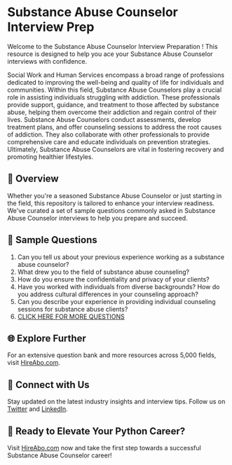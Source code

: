 # Substance Abuse Counselor Interview Prep

Welcome to the Substance Abuse Counselor Interview Preparation ! This resource is designed to help you ace your Substance Abuse Counselor interviews with confidence.

Social Work and Human Services encompass a broad range of professions dedicated to improving the well-being and quality of life for individuals and communities. Within this field, Substance Abuse Counselors play a crucial role in assisting individuals struggling with addiction. These professionals provide support, guidance, and treatment to those affected by substance abuse, helping them overcome their addiction and regain control of their lives. Substance Abuse Counselors conduct assessments, develop treatment plans, and offer counseling sessions to address the root causes of addiction. They also collaborate with other professionals to provide comprehensive care and educate individuals on prevention strategies. Ultimately, Substance Abuse Counselors are vital in fostering recovery and promoting healthier lifestyles.

## 🚀 Overview

Whether you're a seasoned Substance Abuse Counselor or just starting in the field, this repository is tailored to enhance your interview readiness. We've curated a set of sample questions commonly asked in Substance Abuse Counselor interviews to help you prepare and succeed.

## 📝 Sample Questions

1. Can you tell us about your previous experience working as a substance abuse counselor?
2. What drew you to the field of substance abuse counseling?
3. How do you ensure the confidentiality and privacy of your clients?
4. Have you worked with individuals from diverse backgrounds? How do you address cultural differences in your counseling approach?
5. Can you describe your experience in providing individual counseling sessions for substance abuse clients?
6. [CLICK HERE FOR MORE QUESTIONS](https://hireabo.com/job/13_1_5/Substance%20Abuse%20Counselor)

## 🌐 Explore Further

For an extensive question bank and more resources across 5,000 fields, visit [HireAbo.com](https://www.hireabo.com).

## 📱 Connect with Us

Stay updated on the latest industry insights and interview tips. Follow us on [Twitter](https://twitter.com/hireabo) and [LinkedIn](https://www.linkedin.com/in/hire-abo-3609972a8/).

## 🚀 Ready to Elevate Your Python Career?

Visit [HireAbo.com](https://www.hireabo.com) now and take the first step towards a successful Substance Abuse Counselor career!